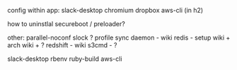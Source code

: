config within app:
slack-desktop
chromium
dropbox
aws-cli (in h2)


how to uninstlal
secureboot / preloader?


other:
parallel-noconf
slock ?
profile sync daemon - wiki
redis - setup wiki + arch wiki + ?
redshift - wiki
s3cmd - ?



slack-desktop
rbenv
ruby-build
aws-cli
